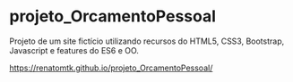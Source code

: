 # projeto_OrcamentoPessoal
Projeto de um site fictício utilizando recursos do HTML5, CSS3, Bootstrap, Javascript e features do ES6 e OO.

https://renatomtk.github.io/projeto_OrcamentoPessoal/

